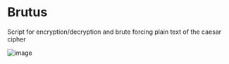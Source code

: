 # Brutus
Script for encryption/decryption and brute forcing plain text of the caesar cipher

![image](https://user-images.githubusercontent.com/99981781/160380952-3780badf-74c4-457b-99bc-0fc237380a85.png)

